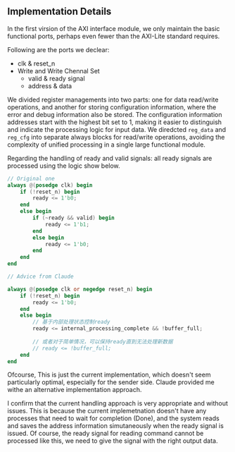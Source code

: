 
## Implementation Details

In the first virsion of the AXI interface module, we only maintain the basic functional ports, perhaps even fewer than the AXI-Lite standard requires.

Following are the ports we declear:
- clk & reset_n
- Write and Write Chennal Set
    - valid & ready signal
    - address & data




We divided register managements into two parts: one for data read/write operations, and another for storing configuration information, where the error and debug information also be stored.
The configuration information addresses start with the highest bit set to 1, making it easier to distinguish and indicate the processing logic for input data. 
We diredcted `reg_data` and `reg_cfg` into separate always blocks for read/write operations, avoiding the complexity of unified processing in a single large functional module.

Regarding the handling of ready and valid signals: all ready signals are processed using the logic show below.


```verilog
// Original one
always @(posedge clk) begin
    if (!reset_n) begin
        ready <= 1'b0;
    end
    else begin
        if (~ready && valid) begin
            ready <= 1'b1;
        end
        else begin
            ready <= 1'b0;
        end
    end
end

// Advice from Claude

always @(posedge clk or negedge reset_n) begin
    if (!reset_n) begin
        ready <= 1'b0;
    end
    else begin
        // 基于内部处理状态控制ready
        ready <= internal_processing_complete && !buffer_full;
        
        // 或者对于简单情况，可以保持ready直到无法处理新数据
        // ready <= !buffer_full;
    end
end

```

Ofcourse, This is just the current implementation, which doesn't seem particularly optimal, especially for the sender side. 
Claude provided me withe an alternative implementation approach.

I confirm that the current handling approach is very appropriate and without issues. 
This is because the current implemetnation doesn't have any processes that need to wait for completion (Done), and the system reads and saves the address information simutaneously when the ready signal is issued.
Of course, the ready signal for reading command cannot be processed like this, we need to give the signal with the right output data.
